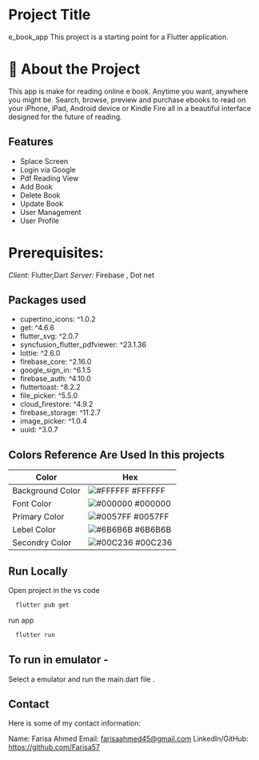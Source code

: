 # Project Title 
e_book_app
This project is a starting point for a Flutter application.



# 📙 About the Project
This app is make for reading online e book. Anytime you want, anywhere you might be. Search, browse, preview and purchase ebooks to read on your iPhone, iPad, Android device or Kindle Fire all in a beautiful interface designed for the future of reading.


## Features

- Splace Screen
- Login via Google
- Pdf Reading View
- Add Book
- Delete Book 
- Update Book
- User Management 
- User Profile

# Prerequisites: 

*Client:* Flutter,Dart
*Server:* Firebase , Dot net

## Packages used 
 - cupertino_icons: ^1.0.2
 -  get: ^4.6.6
 - flutter_svg: ^2.0.7
 - syncfusion_flutter_pdfviewer: ^23.1.36
 - lottie: ^2.6.0
 - firebase_core: ^2.16.0
 - google_sign_in: ^6.1.5
 - firebase_auth: ^4.10.0
 - fluttertoast: ^8.2.2
 - file_picker: ^5.5.0
-  cloud_firestore: ^4.9.2
 - firebase_storage: ^11.2.7
 - image_picker: ^1.0.4
 - uuid: ^3.0.7
   
## Colors Reference Are Used In this projects 

| Color             | Hex                                                                |
| ----------------- | ------------------------------------------------------------------ |
| Background Color | ![#FFFFFF](https://via.placeholder.com/10/FFFFFF?text=+) #FFFFFF |
| Font Color | ![#000000](https://via.placeholder.com/10/000000?text=+) #000000 |
| Primary Color | ![#0057FF](https://via.placeholder.com/10/0057FF?text=+) #0057FF |
| Lebel Color | ![#6B6B6B](https://via.placeholder.com/10/6B6B6B?text=+) #6B6B6B |
| Secondry Color | ![#00C236](https://via.placeholder.com/10/00C236?text=+) #00C236 |


## Run Locally

Open project in the vs code

```bash
  flutter pub get
```

run app 

```bash
  flutter run
```

## To run in emulator -

Select a emulator and run the main.dart file . 

## Contact

Here is some of my contact information:

Name: Farisa Ahmed
Email: farisaahmed45@gmail.com
LinkedIn/GitHub: https://github.com/Farisa57






